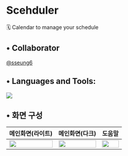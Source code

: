 # Scehduler
🗓️ Calendar to manage your schedule

## •  Collaborator 
[@sseung6](https://github.com/sseung6) 

## •  Languages and Tools:
 <img src="https://img.shields.io/badge/Kotlin-7F52FF?style=for-the-badge&logo=Kotlin&logoColor=white">

## • 화면 구성
| 메인화면(라이트) | 메인화면(다크) | 도움말 |
|----------|----------|----------|
| <img src="https://example.com/image1.png" style="width:100%"/> | <img src="https://example.com/image2.png" style="width:100%"/> | <img src="https://example.com/image3.png" style="width:100%"/> |




